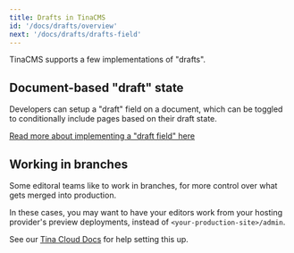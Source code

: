 ```yaml
---
title: Drafts in TinaCMS
id: '/docs/drafts/overview'
next: '/docs/drafts/drafts-field'
---
```


TinaCMS supports a few implementations of "drafts".

## Document-based "draft" state

Developers can setup a "draft" field on a document, which can be toggled to conditionally include pages based on their draft state.

[Read more about implementing a "draft field" here](/docs/drafts/drafts-field)

## Working in branches

Some editoral teams like to work in branches, for more control over what gets merged into production.

In these cases, you may want to have your editors work from your hosting provider's preview deployments, instead of `<your-production-site>/admin`.

See our [Tina Cloud Docs](/docs/tina-cloud/dashboard/projects/#glob-patterns) for help setting this up.
